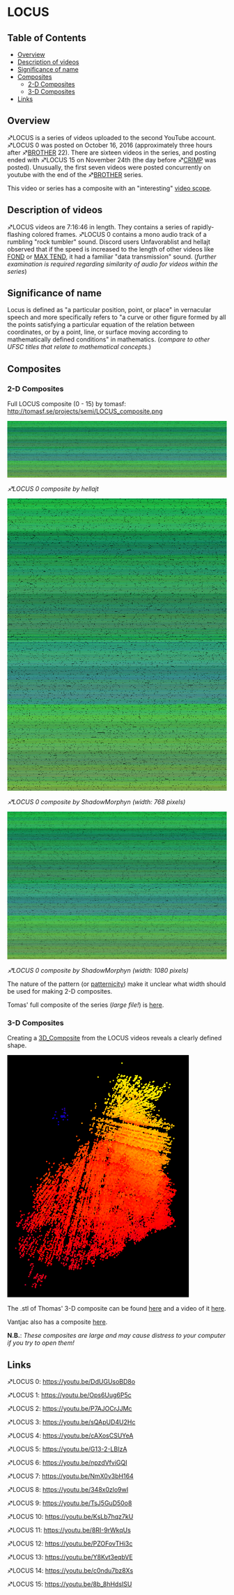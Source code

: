 # LOCUS

## Table of Contents
  * [Overview](#overview)
  * [Description of videos](#description-of-videos)
  * [Significance of name](#significance-of-name)
  * [Composites](#composites)
    + [2-D Composites](#2-d-composites)
    + [3-D Composites](#3-d-composites)
  * [Links](#links)


## Overview

♐LOCUS is a series of videos uploaded to the second YouTube account.
♐LOCUS 0 was posted on October 16, 2016 (approximately three hours
after ♐[BROTHER](BROTHER "wikilink") 22). There are sixteen videos in
the series, and posting ended with ♐LOCUS 15 on November 24th (the day
before ♐[CRIMP](CRIMP "wikilink") was posted). Unusually, the first
seven videos were posted concurrently on youtube with the end of the
♐[BROTHER](BROTHER "wikilink") series.

This video or series has a composite with an "interesting" [video scope](Video_scopes "wikilink").

## Description of videos

♐LOCUS videos are 7:16:46 in length. They contains a series of
rapidly-flashing colored frames. ♐LOCUS 0 contains a mono audio track of
a rumbling "rock tumbler" sound. Discord users Unfavorablist and hellajt
observed that if the speed is increased to the length of other videos
like [FOND](FOND "wikilink") or [MAX TEND](MAX_TEND "wikilink"), it had
a familiar "data transmission" sound. (*further examination is required
regarding similarity of audio for videos within the series*)

## Significance of name

Locus is defined as "a particular position, point, or place" in
vernacular speech and more specifically refers to "a curve or other
figure formed by all the points satisfying a particular equation of the
relation between coordinates, or by a point, line, or surface moving
according to mathematically defined conditions" in mathematics.
(*compare to other UFSC titles that relate to mathematical concepts*.)

## Composites

### 2-D Composites

Full LOCUS composite (0 - 15) by tomasf:
<http://tomasf.se/projects/semi/LOCUS_composite.png>

![Locus composite by hellajt.png](Locus_composite_by_hellajt.png)

*♐LOCUS 0 composite by hellajt*

![LOCUS0 768.png](LOCUS0_768.png "LOCUS0 768.png")

*♐LOCUS 0 composite by ShadowMorphyn (width: 768 pixels)*

![LOCUS0 1080.png](LOCUS0_1080.png "LOCUS0 1080.png")

*♐LOCUS 0 composite by ShadowMorphyn (width: 1080 pixels)*

The nature of the pattern (or [patternicity](https://en.wikipedia.org/wiki/Apophenia)) make it unclear what width should be used for making 2-D composites.

Tomas' full composite of the series (*large file!*) is [here](http://tomasf.se/projects/semi/LOCUS_composite.png).

### 3-D Composites

Creating a [3D\_Composite](3D_Composite "wikilink") from the LOCUS
videos reveals a clearly defined shape.

![locus-3d.png](locus-3d.png "locus-3d.png")

The .stl of Thomas' 3-D composite can be found [here](http://tomasf.se/projects/semi/LOCUS_composite3D.stl) and a video of it [here](http://tomasf.se/projects/semi/LOCUS_composite3D_recording.mp4).

Vantjac also has a composite [here](http://vanjac.github.io/sketches/ufsc3d/).

**N.B.**: *These composites are large and may cause distress to your computer if you try to open them!*


## Links

♐LOCUS 0: <https://youtu.be/DdUGUsoBD8o>

♐LOCUS 1: <https://youtu.be/Ops6Uug6P5c>

♐LOCUS 2: <https://youtu.be/P7AJOCrJJMc>

♐LOCUS 3: <https://youtu.be/sQApUD4U2Hc>

♐LOCUS 4: <https://youtu.be/cAXosCSUYeA>

♐LOCUS 5: <https://youtu.be/G13-2-LBIzA>

♐LOCUS 6: <https://youtu.be/npzdVfviGQI>

♐LOCUS 7: <https://youtu.be/NmX0v3bH164>

♐LOCUS 8: <https://youtu.be/348x0zlo9wI>

♐LOCUS 9: <https://youtu.be/TsJ5GuD50o8>

♐LOCUS 10: <https://youtu.be/KsLb7hqz7kU>

♐LOCUS 11: <https://youtu.be/8RI-9rWkqUs>

♐LOCUS 12: <https://youtu.be/PZOFovTHi3c>

♐LOCUS 13: <https://youtu.be/Y8Kvt3eqbVE>

♐LOCUS 14: <https://youtu.be/c0ndu7bz8Xs>

♐LOCUS 15: <https://youtu.be/8b_8hHdsISU>

